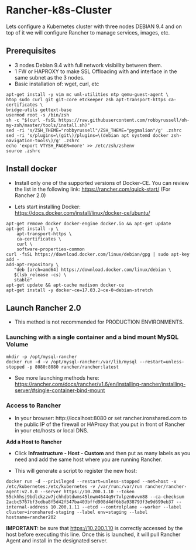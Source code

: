 # Rancher-k8s-Cluster

Lets configure a Kubernetes cluster with three nodes DEBIAN 9.4 and on top of it we will configure Rancher to manage services, images, etc.

## Prerequisites

- 3 nodes Debian 9.4 with full network visibility between them.
- 1 FW or HAPROXY to make SSL Offloading with and interface in the same subnet as the 3 nodes.
- Basic installation of: wget, curl, etc

```
apt-get install -y vim mc uml-utilities ntp qemu-guest-agent \
htop sudo curl git git-core etckeeper zsh apt-transport-https ca-certificates \
bridge-utils gettext-base
usermod root -s /bin/zsh
sh -c "$(curl -fsSL https://raw.githubusercontent.com/robbyrussell/oh-my-zsh/master/tools/install.sh)"
sed -ri 's/ZSH_THEME="robbyrussell"/ZSH_THEME="pygmalion"/g' .zshrc
sed -ri 's/plugins=\(git\)/plugins=\(debian apt systemd docker zsh-navigation-tools\)/g' .zshrc
echo 'export VTYSH_PAGER=more' >> /etc/zsh/zshenv
source .zshrc
```

## Install docker

- Install only one of the supported versions of Docker-CE. You can review the list in the following link: https://rancher.com/quick-start/ (For Rancher 2.0)

- Lets start installing Docker: https://docs.docker.com/install/linux/docker-ce/ubuntu/

```
apt-get remove docker docker-engine docker.io && apt-get update
apt-get install -y \
    apt-transport-https \
    ca-certificates \
    curl \
    software-properties-common
curl -fsSL https://download.docker.com/linux/debian/gpg | sudo apt-key add -
add-apt-repository \
   "deb [arch=amd64] https://download.docker.com/linux/debian \
   $(lsb_release -cs) \
   stable"
apt-get update && apt-cache madison docker-ce
apt-get install -y docker-ce=17.03.2~ce-0~debian-stretch
```
## Launch Rancher 2.0

- This method is not recommended for PRODUCTION ENVIRONMENTS.

### Launching with a single container and a bind mount MySQL Volume

```
mkdir -p /opt/mysql-rancher
docker run -d -v /opt/mysql-rancher:/var/lib/mysql --restart=unless-stopped -p 8080:8080 rancher/rancher:latest
```

- See more launching methods here: https://rancher.com/docs/rancher/v1.6/en/installing-rancher/installing-server/#single-container-bind-mount

### Access to Rancher

- In your browser: http://localhost:8080 or set rancher.ironshared.com to the public IP of the firewall or HAProxy that you put in front of Rancher in your etc/hosts or local DNS.

**Add a Host to Rancher**

- Click **Infrastructure - Host - Custom** and then put as many labels as you need and add the same host where you are running Rancher.

- This will generate a script to register the new host:

```
docker run -d --privileged --restart=unless-stopped --net=host -v /etc/kubernetes:/etc/kubernetes -v /var/run:/var/run rancher/rancher-agent:v2.0.0 --server https://10.200.1.10 --token 55ckhhsj9bdlckzzw7jchhdbtdwms45lnwm4644q9r7vlpzn6vvm88 --ca-checksum 2acbc5767bf3cdba8f5d42f547ba403bffd908d4df6b8a938793f3e9d699eb37 --internal-address 10.200.1.11 --etcd --controlplane --worker --label cluster=ironshared-staging --label env=staging --label hostname=rancher202
```

**IMPORTANT:** be sure that https://10.200.1.10 is correctly accessed by the host before executing this line. Once this is launched, it will pull Rancher Agent and install in the designated server.
